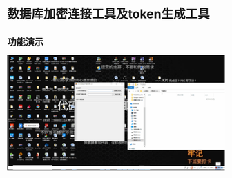 # 数据库加密连接工具及token生成工具
## 功能演示
![conv_ops](https://github.com/xisuo67/RabbitCrawler/blob/master/src/RabbitCrawler.gif)
